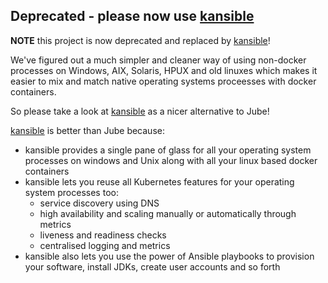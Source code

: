 ## Deprecated - please now use [kansible](https://github.com/fabric8io/kansible)

**NOTE** this project is now deprecated and replaced by [kansible](https://github.com/fabric8io/kansible)!

We've figured out a much simpler and cleaner way of using non-docker processes on Windows, AIX, Solaris, HPUX and old linuxes which makes it easier to mix and match native operating systems proceesses with docker containers.

So please take a look at [kansible](https://github.com/fabric8io/kansible) as a nicer alternative to Jube!

[kansible](https://github.com/fabric8io/kansible) is better than Jube because:

* kansible provides a single pane of glass for all your operating system processes on windows and Unix along with all your linux based docker containers
* kansible lets you reuse all Kubernetes features for your operating system processes too:
  * service discovery using DNS
  * high availability and scaling manually or automatically through metrics
  * liveness and readiness checks
  * centralised logging and metrics
* kansible also lets you use the power of Ansible playbooks to provision your software, install JDKs, create user accounts and so forth 
